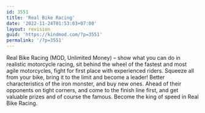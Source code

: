 ```yaml
---
id: 3551
title: 'Real Bike Racing'
date: '2022-11-24T01:53:03+07:00'
layout: revision
guid: 'https://kindmod.com/?p=3551'
permalink: '/?p=3551'
---
```


Real Bike Racing (MOD, Unlimited Money) – show what you can do in realistic motorcycle racing, sit behind the wheel of the fastest and most agile motorcycles, fight for first place with experienced riders. Squeeze all from your bike, bring it to the limit and become a leader! Better characteristics of the iron monster, and buy new ones. Ahead of their opponents on tight corners, and come to the finish line first, and get valuable prizes and of course the famous. Become the king of speed in Real Bike Racing.